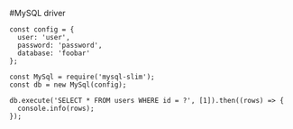 #MySQL driver



    const config = {
      user: 'user',
      password: 'password',
      database: 'foobar'
    };

    const MySql = require('mysql-slim');
    const db = new MySql(config);

    db.execute('SELECT * FROM users WHERE id = ?', [1]).then((rows) => {
      console.info(rows);
    });
